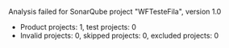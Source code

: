 Analysis failed for SonarQube project "WFTesteFila", version 1.0
- Product projects: 1, test projects: 0
- Invalid projects: 0, skipped projects: 0, excluded projects: 0
